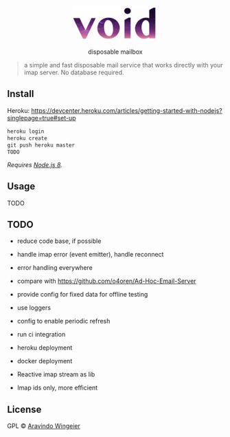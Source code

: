 <div align="center">
	<br>
	<div>
		<img src="docs/void-text.gif" width="200"/>
	</div>
	<p align="center">	disposable mailbox	</p>
</div>


> a simple and fast disposable mail service that works directly with your imap server. No database required. 


## Install
Heroku: https://devcenter.heroku.com/articles/getting-started-with-nodejs?singlepage=true#set-up


```
heroku login
heroku create
git push heroku master
TODO
```

*Requires [Node.js 8](https://nodejs.org).*


## Usage

TODO


## TODO

-   reduce code base, if possible
-   handle imap error (event emitter), handle reconnect
-   error handling everywhere
-   compare with https://github.com/o4oren/Ad-Hoc-Email-Server
-   provide config for fixed data for offline testing
-   use loggers
-   config to enable periodic refresh
-   run ci integration
- heroku deployment
- docker deployment

- Reactive imap stream as lib
- Imap ids only, more efficient

## License

GPL © [Aravindo Wingeier](https://github.com/synox)
